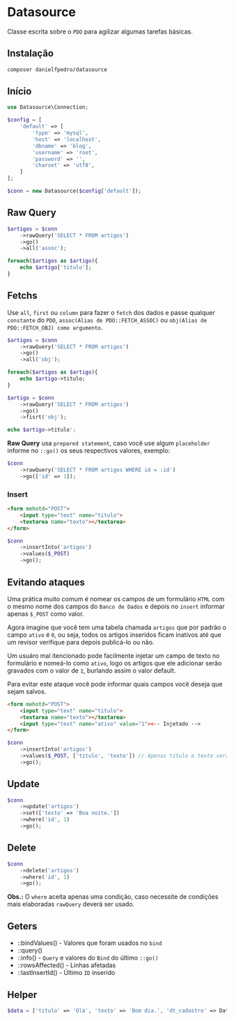 # Datasource
Classe escrita sobre o `PDO` para agilizar algumas tarefas básicas.

## Instalação
```bash
composer danielfpedro/datasource
```

## Início
```php
use Datasource\Connection;

$config = [
	'default' => [
		'type' => 'mysql',
		'host' => 'localhost',
		'dbname' => 'blog',
		'username' => 'root',
		'password' => '',
		'charset' => 'utf8',
	]
];

$conn = new Datasource($config['default']);
```

## Raw Query
```php
$artigos = $conn
	->rawQuery('SELECT * FROM artigos')
	->go()
	->all('assoc');

foreach($artigos as $artigo){
	echo $artigo['titulo'];
}
```
## Fetchs
Use `all`, `first` ou `column` para fazer o `fetch` dos dados e passe qualquer `constante` do `PDO`, `assoc(Alias de PDO::FETCH_ASSOC)` ou `obj(Alias de PDO::FETCH_OBJ) como argumento`.
```php
$artigos = $conn
	->rawQuery('SELECT * FROM artigos')
	->go()
	->all('obj');

foreach($artigos as $artigo){
	echo $artigo->titulo;
}

$artigo = $conn
	->rawQuery('SELECT * FROM artigos')
	->go()
	->fisrt('obj');

echo $artigo->titulo';

```

**Raw Query** usa `prepared statement`, caso você use algum `placeholder` informe no `::go()` os seus respectivos valores, exemplo:
```php
$conn
	->rawQuery('SELECT * FROM artigos WHERE id = :id')
	->go(['id' => 1]);

```
### Insert
```html
<form mehotd="POST">
	<input type="text" name="titulo">
	<textarea name="texto"></textarea>
</form>
```
```php
$conn
	->insertInto('artigos')
	->values($_POST)
	->go();
````

## Evitando ataques

Uma prática muito comum é nomear os campos de um formulário `HTML` com o mesmo nome dos campos do `Banco de Dados` e depois no `insert` informar apenas `$_POST` como valor.

Agora imagine que você tem uma tabela chamada `artigos` que por padrão o campo `ativo` é `0`, ou seja, todos os artigos inseridos ficam inativos até que um revisor verifique para depois publicá-lo ou não.

Um usuáro mal itencionado pode facilmente injetar um campo de texto no formulário e nomeá-lo como `ativo`, logo os artigos que ele adicionar serão gravados com o valor de `1`, burlando assim o valor default.

Para evitar este ataque você pode informar quais campos você deseja que sejam salvos.
```html
<form mehotd="POST">
	<input type="text" name="titulo">
	<textarea name="texto"></textarea>
	<input type="text" name="ativo" value="1"><-- Injetado -->
</form>
```
```php
$conn
	->insertInto('artigos')
	->values($_POST, ['titulo', 'texto']) // Apenas título e texto serão salvos.
	->go();
```

## Update
```php
$conn
	->update('artigos')
	->set(['texto' => 'Boa noite.'])
	->where('id', 1)
	->go();
```
## Delete
```php
$conn
	->delete('artigos')
	->where('id', 1)
	->go();
```

**Obs.:** O `where` aceita apenas uma condição, caso necessite de condições mais elaboradas `rawQuery` deverá ser usado.

## Geters
* ::bindValues() - Valores que foram usados no `bind`
* ::query()
* ::info() - `Query` e valores do `Bind` do último `::go()`
* ::rowsAffected() - Linhas afetadas
* ::lastInsertId() - Último `ID` inserido

## Helper
```php
$data = ['titulo' => 'Olá', 'texto' => 'Bom dia.', 'dt_cadastro' => Datasource::now()];
```